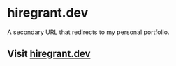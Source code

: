 # hiregrant.dev
A secondary URL that redirects to my personal portfolio.


## Visit [hiregrant.dev](https://hiregrant.dev)
